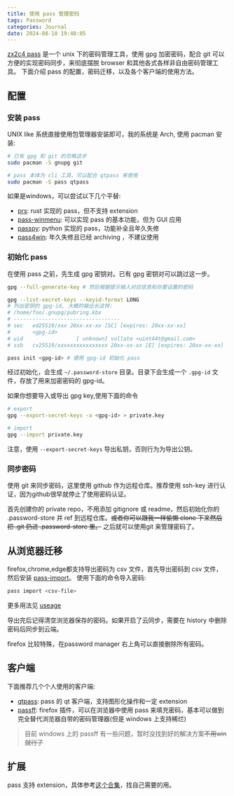 ```yaml
---
title: 使用 pass 管理密码
tags: Password
categories: Journal
date: 2024-08-10 19:48:05
---
```


[zx2c4 pass](https://www.passwordstore.org/) 是一个 unix 下的密码管理工具，使用 gpg 加密密码，配合 git 可以方便的实现密码同步，来彻底摆脱 browser 和其他各式各样非自由密码管理工具。
下面介绍 pass 的配置，密码迁移，以及各个客户端的使用方法。

## 配置

### 安装 pass

UNIX like 系统直接使用包管理器安装即可，我的系统是 Arch, 使用 pacman 安装:

```bash
# 已有 gpg 和 git 的忽略这步
sudo pacman -S gnupg git

# pass 本体为 cli 工具，可以配合 qtpass 来使用
sudo pacman -S pass qtpass
```

如果是windows，可以尝试以下几个平替:

- [prs](https://github.com/timvisee/prs): rust 实现的 pass，但不支持 extension
- [pass-winmenu](https://github.com/geluk/pass-winmenu): 可以实现 pass 的基本功能，但为 GUI 应用
- [passpy](https://github.com/bfrascher/passpy): python 实现的 pass，功能补全且年久失修
- [pass4win](https://github.com/mbos/Pass4Win): 年久失修且已经 archiving ，不建议使用

### 初始化 pass

在使用 pass 之前，先生成 gpg 密钥对。已有 gpg 密钥对可以跳过这一步。

```bash
gpg --full-generate-key # 然后根据提示输入对应信息和你要设置的密码

gpg --list-secret-keys --keyid-format LONG 
# 列出密钥的 gpg-id, 大概的输出长这样:
# /home/foo/.gnupg/pubring.kbx
# ----------------------------------
# sec   ed25519/xxx 20xx-xx-xx [SC] [expires: 20xx-xx-xx]
#       <gpg-id>
# uid                 [ unknown] vollate <uint44t@gmail.com>
# ssb   cv25519/xxxxxxxxxxxxxxxx 20xx-xx-xx [E] [expires: 20xx-xx-xx]

pass init <gpg-id> # 使用 gpg-id 初始化 pass
```

经过初始化，会生成 `~/.password-store` 目录。目录下会生成一个 `.gpg-id` 文件，存放了用来加密密码的 gpg-id。

如果你想要导入或导出 gpg key,使用下面的命令

```bash
# export
gpg --export-secret-keys -a <gpg-id> > private.key

# import
gpg --import private.key
```

注意，使用 `--export-secret-keys` 导出私钥，否则行为为导出公钥。

### 同步密码

使用 git 来同步密码，这里使用 github 作为远程仓库。推荐使用 ssh-key 进行认证，因为github很早就停止了使用密码认证。

首先创建你的 private repo，不用添加 gitignore 或 readme，然后初始化你的 .password-store 并 ref 到远程仓库。~~或者你可以跟我一样偷懒 clone 下来然后 把 .git 扔进 .password-store 里。~~ 之后就可以使用git 来管理密码了。

## 从浏览器迁移

firefox,chrome,edge都支持导出密码为 csv 文件，首先导出密码到 csv 文件，然后安装 [pass-import](https://github.com/roddhjav/pass-import)。 使用下面的命令导入密码:

```bash
pass import <csv-file>
```

更多用法见 [useage](https://github.com/roddhjav/pass-import?tab=readme-ov-file#usage)

导出完后记得清空浏览器保存的密码。如果开启了云同步，需要在 history 中删除密码后同步到云端。

firefox 比较特殊，在password manager 右上角可以直接删除所有密码。

## 客户端

下面推荐几个个人使用的客户端:

- [qtpass](https://qtpass.org/): pass 的 qt 客户端，支持图形化操作和一定 extension
- [passff](https://codeberg.org/PassFF/passff): firefox 插件，可以在浏览器中使用 pass 来填充密码，基本可以做到完全替代浏览器自带的密码管理器(但是 windows 上支持稀烂)

> 目前 windows 上的 passff 有一些问题，暂时没找到好的解决方案~~不用win就行了~~

## 扩展

pass 支持 extension，具体参考[这个合集](https://github.com/tijn/awesome-password-store)，找自己需要的用。

